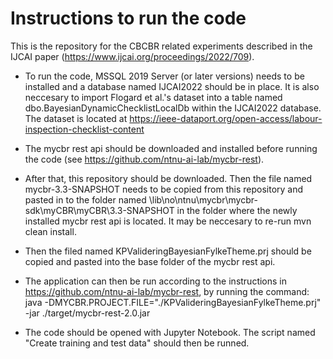 # Instructions to run the code

This is the repository for the CBCBR related experiments described in the IJCAI paper (https://www.ijcai.org/proceedings/2022/709). 

- To run the code, MSSQL 2019 Server (or later versions) needs to be installed and a database named IJCAI2022 should be in place. It is also neccesary to import Flogard et al.'s dataset into a table named dbo.BayesianDynamicChecklistLocalDb within the IJCAI2022 database. The dataset is located at https://ieee-dataport.org/open-access/labour-inspection-checklist-content

- The mycbr rest api should be downloaded and installed before running the code (see https://github.com/ntnu-ai-lab/mycbr-rest). 

- After that, this repository should be downloaded. Then the file named mycbr-3.3-SNAPSHOT needs to be copied from this repository and pasted in to the folder named \lib\no\ntnu\mycbr\mycbr-sdk\myCBR\myCBR\3.3-SNAPSHOT in the folder where the newly installed mycbr rest api is located. It may be neccesary to re-run mvn clean install. 

- Then the filed named KPValideringBayesianFylkeTheme.prj should be copied and pasted into the base folder of the mycbr rest api. 

- The application can then be run according to the instructions in https://github.com/ntnu-ai-lab/mycbr-rest, by  running the command: java -DMYCBR.PROJECT.FILE="./KPValideringBayesianFylkeTheme.prj" -jar ./target/mycbr-rest-2.0.jar

- The code should be opened with Jupyter Notebook. The script named "Create training and test data" should then be runned.

